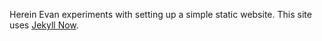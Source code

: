 Herein Evan experiments with setting up a simple static website. This site uses [Jekyll Now](http://www.jekyllnow.com/).
